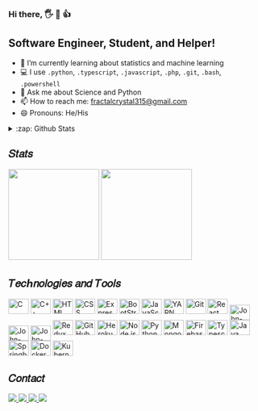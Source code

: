 ### Hi there, 🖐 🤝 👍

## Software Engineer, Student, and Helper!
- 🌱 I’m currently learning about statistics and machine learning
- 💻 I use `.python`, `.typescript`, `.javascript`, `.php`, `.git`, `.bash`, `.powershell`
- 💬 Ask me about Science and Python
- 📫 How to reach me: fractalcrystal315@gmail.com
- 😄 Pronouns: He/His


<details>
  <summary>:zap: Github Stats</summary>

  <img align="left" alt="Nightingale's Github Stats" src="https://github-readme-stats.vercel.app/api?username=nightingale-evening&show_icons=true&hide_border=true" />
<br />

</details>

<h2>𝑆𝑡𝑎𝑡𝑠</h2>
<div>
  <img height="180em" src="https://github-readme-stats.vercel.app/api?username=nightingale&show_icons=true&include_all_commits=true&theme=github_dark&hide_border=true">
  <img height="180em" src="https://github-readme-stats.vercel.app/api/top-langs/?username=nightingale&layout=compact&theme=github_dark&hide_border=true&hide=css,html&langs_count=8">
</div>

<h2>𝑇𝑒𝑐ℎ𝑛𝑜𝑙𝑜𝑔𝑖𝑒𝑠 𝑎𝑛𝑑 𝑇𝑜𝑜𝑙𝑠</h2>

<div style="display: inline_block">
  <img width="40px" height="30px" src="https://icongr.am/devicon/c-original.svg?size=46&color=563d7c" title="C">
  <img width="40px" height="30px" src="https://icongr.am/devicon/cplusplus-original.svg?size=43&color=563d7c" title="C++">
  <img width="40px" height="30px" src="https://icongr.am/devicon/html5-original.svg?size=43&color=563d7c" title="HTML">
  <img width="40px" height="30px" src="https://icongr.am/devicon/css3-original.svg?size=43&color=563d7c" title="CSS">
  <img width="40px" height="30px" src="https://icongr.am/devicon/express-original.svg?size=43&color=949494" title="Express.js">
  <img width="40px" height="30px" src="https://icongr.am/devicon/bootstrap-plain.svg?size=43&color=563d7c" title="BootStrap">
  <img width="40px" height="30px" src="https://icongr.am/devicon/javascript-original.svg?size=43&color=563d7c" title="JavaScript">
  <img width="40px" height="30px" src="https://icongr.am/devicon/yarn-original.svg?size=43&color=563d7c" title="YARN">
  <img width="40px" height="30px" src="https://icongr.am/devicon/git-original.svg?size=43&color=563d7c" title="Git">
  <img width="40px" height="30px" src="https://icongr.am/devicon/react-original.svg?size=43&color=563d7c" title="React">
  <img align="center" alt="John-Flutter" height="30" width="40" src="https://cdn.jsdelivr.net/gh/devicons/devicon/icons/flutter/flutter-original.svg">
  <img align="center" alt="John-Vue" height="30" width="40" src="https://cdn.jsdelivr.net/gh/devicons/devicon/icons/vuejs/vuejs-original.svg">
  <img align="center" alt="John-Rails" height="30" width="40" src="https://cdn.jsdelivr.net/gh/devicons/devicon/icons/rails/rails-plain.svg">
  <img width="40px" height="30px" src="https://cdn.jsdelivr.net/gh/devicons/devicon/icons/redux/redux-original.svg" height="43" width="43" title="Redux" />
  <img width="40px" height="30px" src="https://icongr.am/octicons/mark-github.svg?size=43&color=949494" title="GitHub">
  <img width="40px" height="30px" src="https://icongr.am/devicon/heroku-original.svg?size=43&color=563d7c" title="Heroku">
  <img width="40px" height="30px" src="https://icongr.am/devicon/nodejs-original.svg?size=43&color=563d7c" title="Node.js">
  <img width="40px" height="30px" src="https://icongr.am/devicon/python-original.svg?size=43&color=563d7c" title="Python">
  <img width="40px" height="30px" src="https://icongr.am/devicon/mongodb-original.svg?size=43&color=563d7c" title="MongoDB">
  <img width="40px" height="30px" src="https://www.vectorlogo.zone/logos/firebase/firebase-icon.svg"  title="Firebase" />
  <img width="40px" height="30px" src="https://cdn.jsdelivr.net/gh/devicons/devicon/icons/typescript/typescript-original.svg"  title="Typescript" />
  <img width="40px" height="30px" src="https://icongr.am/devicon/java-original.svg?size=128&color=currentColor"  title="Java" />
  <img width="40px" height="30px" src="https://cdn.jsdelivr.net/gh/devicons/devicon/icons/spring/spring-original.svg"  title="Springboot" />
  <img width="40px" height="30px" src="https://icongr.am/devicon/docker-original.svg"  title="Docker" />
  <img width="40px" height="30px" src="https://cdn.jsdelivr.net/gh/devicons/devicon@latest/icons/kubernetes/kubernetes-original.svg"  title="Kubernetes" />
</div>

<h2>𝐶𝑜𝑛𝑡𝑎𝑐𝑡</h2>

<div>
  <a href="https://www.linkedin.com/in/nightingale" target="_blank">
  <img src="https://img.shields.io/badge/LinkedIn-0077B5?style=for-the-badge&logo=linkedin&logoColor=white">
  </a>
  <a href="https://instagram.com/nightingale" target="_blank">
  <img src="https://img.shields.io/badge/-Instagram-%23E4405F?style=for-the-badge&logo=instagram&logoColor=white">
  </a>
  <a href="https://discord.gg/nightingale" target="_blank">
  <img src="https://img.shields.io/badge/Discord-7289DA?style=for-the-badge&logo=discord&logoColor=white">
  </a>
  <a href="mailto:fractal.crystal315@gamil.com" target="_blank">
  <img src="https://img.shields.io/badge/Gmail-D14836?style=for-the-badge&logo=gmail&logoColor=white">
  </a>
</div>
